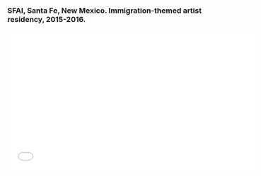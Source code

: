 ### SFAI, Santa Fe, New Mexico. Immigration-themed artist residency, 2015-2016.

<div class="videoContainer">
  <iframe src="//www.youtube.com/embed/gQTaGkZ3WDU?controls=0" frameborder="0" allow="autoplay; encrypted-media" width="560" height="315" allowfullscreen></iframe>
</div>

